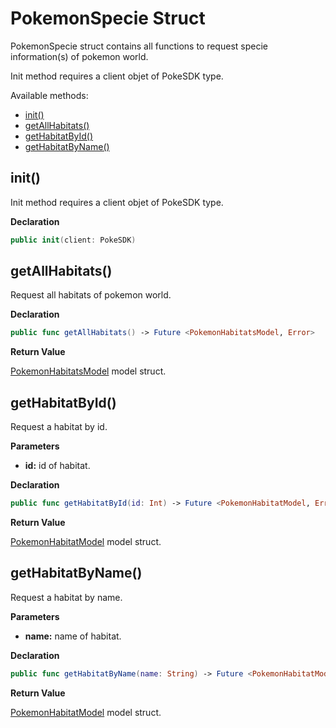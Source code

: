 # PokemonSpecie Struct

PokemonSpecie struct contains all functions to request specie information(s) of pokemon world.

Init method requires a client objet of PokeSDK type. 

Available methods: 

- [init()](#init)
- [getAllHabitats()](#getAllHabitats)
- [getHabitatById()](#getHabitatById)
- [getHabitatByName()](#getHabitatByName)


## init()

Init method requires a client objet of PokeSDK type.

**Declaration**
```swift
public init(client: PokeSDK)
```

## getAllHabitats()

Request all habitats of pokemon world.

**Declaration**
```swift
public func getAllHabitats() -> Future <PokemonHabitatsModel, Error>
```

**Return Value**

[PokemonHabitatsModel](pokemonHabitatModels.md#pokemonHabitatsModel) model struct. 


## getHabitatById()

Request a habitat by id.

**Parameters**

- **id:** id of habitat.

**Declaration**
```swift
public func getHabitatById(id: Int) -> Future <PokemonHabitatModel, Error>
```

**Return Value**

[PokemonHabitatModel](pokemonHabitatModels.md#pokemonHabitatModel) model struct. 

## getHabitatByName()

Request a habitat by name.

**Parameters**

- **name:** name of habitat.

**Declaration**
```swift
public func getHabitatByName(name: String) -> Future <PokemonHabitatModel, Error>
```

**Return Value**

[PokemonHabitatModel](pokemonHabitatModels.md#pokemonHabitatModel) model struct. 
